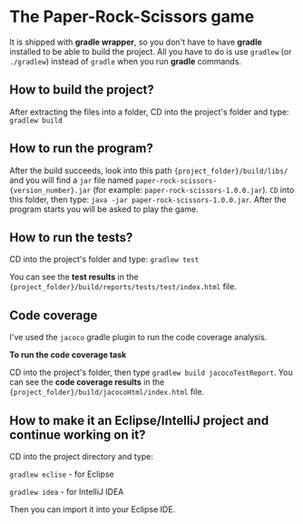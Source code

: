 # The Paper-Rock-Scissors game

It is shipped with **gradle wrapper**, so you don't have to have **gradle** installed to be able to build the project. All you have to do is use `gradlew` (or `./gradlew`) instead of `gradle` when you run **gradle** commands.

## How to build the project?

After extracting the files into a folder, CD into the project's folder and type:
`gradlew build`

## How to run the program?

After the build succeeds, look into this path `{project_folder}/build/libs/` and you will find a `jar` file named `paper-rock-scissors-{version_number}.jar` (for example: `paper-rock-scissors-1.0.0.jar`).
`CD` into this folder, then type: `java -jar paper-rock-scissors-1.0.0.jar`. 
After the program starts you will be asked to play the game.

## How to run the tests?

CD into the project's folder and type:
`gradlew test`

You can see the **test results** in the `{project_folder}/build/reports/tests/test/index.html` file.

## Code coverage

I've used the `jacoco` gradle plugin to run the code coverage analysis. 

**To run the code coverage task**

CD into the project's folder, then type `gradlew build jacocoTestReport`. 
You can see the **code coverage results** in the `{project_folder}/build/jacocoHtml/index.html` file.

## How to make it an Eclipse/IntelliJ project and continue working on it?

CD into the project directory and type:

`gradlew eclise` - for Eclipse

`gradlew idea` - for IntelliJ IDEA

Then you can import it into your Eclipse IDE.
